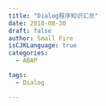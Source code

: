 ```yaml
---
title: "Dialog程序知识汇总"
date: 2018-08-30
draft: false
author: Small Fire
isCJKLanguage: true
categories: 
  - ABAP

tags: 
  - Dialog

---
```






